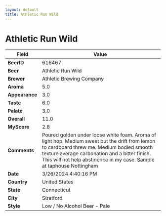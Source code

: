 ```yaml
---
layout: default
title: Athletic Run Wild
---
```


# Athletic Run Wild

| Field         | Value     |
|---------------|-----------|
| **BeerID** | 616467 |
| **Beer** | Athletic Run Wild |
| **Brewer** | Athletic Brewing Company |
| **Aroma** | 5.0 |
| **Appearance** | 3.0 |
| **Taste** | 6.0 |
| **Palate** | 3.0 |
| **Overall** | 11.0 |
| **MyScore** | 2.8 |
| **Comments** | Poured golden under loose white foam. Aroma of light hop. Medium sweet but the drift from lemon to cardboard threw me. Medium bodied smooth texture average carbonation and a bitter finish. This will not help abstinence in my case. Sample at taphouse Nottingham  |
| **Date** | 3/26/2024 4:40:16 PM |
| **Country** | United States |
| **State** | Connecticut |
| **City** | Stratford |
| **Style** | Low / No Alcohol Beer - Pale |
